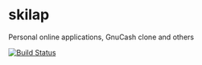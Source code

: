 skilap
======

Personal online applications, GnuCash clone and others

[![Build Status](https://travis-ci.org/sergeyksv/skilap.png?branch=master)](https://travis-ci.org/sergeyksv/skilap)
